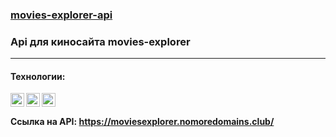 ### [movies-explorer-api](https://moviesexplorer.nomoredomains.club/)
### Api для киносайта movies-explorer
***
#### Технологии:

<img align="left" width="22px" src="https://simpleicons.org/icons/javascript.svg" />
<img align="left" width="22px" src="https://simpleicons.org/icons/nginx.svg" />
<img align="left" width="22px" src="https://simpleicons.org/icons/mongodb.svg" />

</br>

#### Ссылка на API: https://moviesexplorer.nomoredomains.club/

